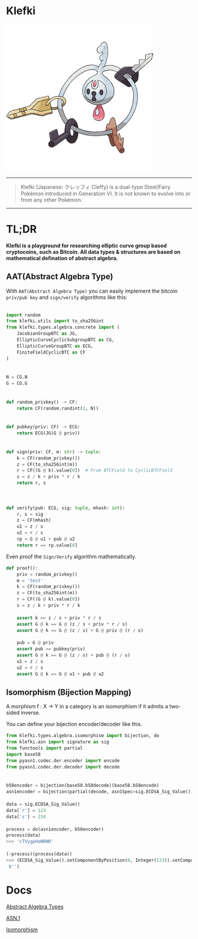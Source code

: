 Klefki
===================

![klefki](res/707Klefki.png)

----------------------

> Klefki (Japanese: クレッフィ Cleffy) is a dual-type Steel/Fairy Pokémon introduced in Generation VI. It is not known to evolve into or from any other Pokémon.

----------------------

# TL;DR

**Klefki is a playground for researching elliptic curve group based cryptocoins, such as Bitcoin. All data types & structures are based on mathematical defination of abstract algebra.**


## AAT(Abstract Algebra Type)

With `AAT(Abstract Algebra Type)` you can easily implement the bitcoin `priv/pub key` and `sign/verify` algorithms like this:

```python

import random
from klefki.utils import to_sha256int
from klefki.types.algebra.concrete import (
    JacobianGroupBTC as JG,
    EllipticCurveCyclicSubgroupBTC as CG,
    EllipticCurveGroupBTC as ECG,
    FiniteFieldCyclicBTC as CF
)


N = CG.N
G = CG.G


def random_privkey() -> CF:
    return CF(random.randint(1, N))


def pubkey(priv: CF) -> ECG:
    return ECG(JG(G @ priv))


def sign(priv: CF, m: str) -> tuple:
    k = CF(random_privkey())
    z = CF(to_sha256int(m))
    r = CF((G @ k).value[0])  # From BTCField to CyclicBTCField
    s = z / k + priv * r / k
    return r, s



def verify(pub: ECG, sig: tuple, mhash: int):
    r, s = sig
    z = CF(mhash)
    u1 = z / s
    u2 = r / s
    rp = G @ u1 + pub @ u2
    return r == rp.value[0]

```

Even proof the `Sign/Verify` algorithm mathematically.


```python
def proof():
    priv = random_privkey()
    m = 'test'
    k = CF(random_privkey())
    z = CF(to_sha256int(m))
    r = CF((G @ k).value[0])
    s = z / k + priv * r / k

    assert k == z / s + priv * r / s
    assert G @ k == G @ (z / s + priv * r / s)
    assert G @ k == G @ (z / s) + G @ priv @ (r / s)

    pub = G @ priv
    assert pub == pubkey(priv)
    assert G @ k == G @ (z / s) + pub @ (r / s)
    u1 = z / s
    u2 = r / s
    assert G @ k == G @ u1 + pub @ u2


```


## Isomorphism (Bijection Mapping)

A morphism f : X → Y in a category is an isomorphism if it admits a two-sided inverse.

You can define your bijection encoder/decoder like this.

```python
from klefki.types.algebra.isomorphism import bijection, do
from klefki.asn import signature as sig
from functools import partial
import base58
from pyasn1.codec.der.encoder import encode
from pyasn1.codec.der.decoder import decode


b58encoder = bijection(base58.b58decode)(base58.b58encode)
asn1encoder = bijection(partial(decode, asn1Spec=sig.ECDSA_Sig_Value()))(encode)

data = sig.ECDSA_Sig_Value()
data['r'] = 123
data['s'] = 234

process = do(asn1encoder, b58encoder)
process(data)
>>> 'cTVygpHoWBNR'

(~process)(process(data))
>>> (ECDSA_Sig_Value().setComponentByPosition(0, Integer(123)).setComponentByPosition(1, Integer(234)),
 b'')

```



# Docs

[Abstract Algebra Types](https://github.com/RyanKung/klefki/blob/master/docs/Abstract%20Algebra%20Types.ipynb)

[ASN.1](https://github.com/RyanKung/klefki/blob/master/docs/ASN.1.ipynb)

[Isomorphism](https://github.com/RyanKung/klefki/blob/master/docs/Isomorphism.ipynb)
